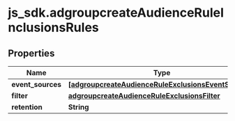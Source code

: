 # js_sdk.adgroupcreateAudienceRuleInclusionsRules

## Properties
Name | Type | Description | Notes
------------ | ------------- | ------------- | -------------
**event_sources** | [**[adgroupcreateAudienceRuleExclusionsEventSources]**](adgroupcreateAudienceRuleExclusionsEventSources.md) |  | [optional] 
**filter** | [**adgroupcreateAudienceRuleExclusionsFilter**](adgroupcreateAudienceRuleExclusionsFilter.md) |  | [optional] 
**retention** | **String** |  | [optional] 
